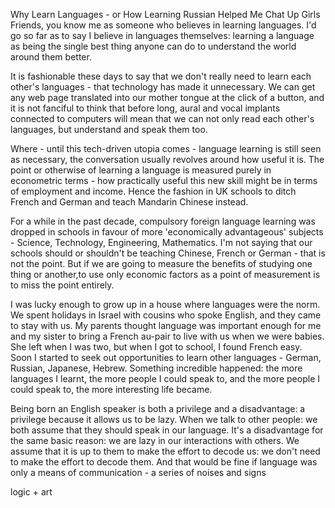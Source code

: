Why Learn Languages - or How Learning Russian Helped Me Chat Up Girls
Friends, you know me as someone who believes in learning languages. I'd go so far as to say I believe in languages themselves: learning a language as being the single best thing anyone can do to understand the world around them better.

It is fashionable these days to say that we don't really need to learn each other's languages - that technology has made it unnecessary. We can get any web page translated into our mother tongue at the click of a button, and it is not fanciful to think that before long, aural and vocal implants connected to computers will mean that we can not only read each other's languages, but understand and speak them too.

Where - until this tech-driven utopia comes - language learning is still seen as necessary, the conversation usually revolves around how useful it is. The point or otherwise of learning a language is measured purely in econometric terms - how practically useful this new skill might be in terms of employment and income. Hence the fashion in UK schools to ditch French and German and teach Mandarin Chinese instead.

For a while in the past decade, compulsory foreign language learning was dropped in schools in favour of more 'economically advantageous' subjects - Science, Technology, Engineering, Mathematics. I'm not saying that our schools should or shouldn't be teaching Chinese, French or German - that is not the point. But if we are going to measure the benefits of studying one thing or another,to use only economic factors as a point of measurement is to miss the point entirely.

I was lucky enough to grow up in a house where languages were the norm. We spent holidays in Israel with cousins who spoke English, and they came to stay with us. My parents thought language was important enough for me and my sister to bring a French au-pair to live with us when we were babies. She left when I was two, but when I got to school, I found French easy. Soon I started to seek out opportunities to learn other languages - German, Russian, Japanese, Hebrew. Something incredible happened: the more languages I learnt, the more people I could speak to, and the more people I could speak to, the more interesting life became. 

Being born an English speaker is both a privilege and a disadvantage: a privilege because it allows us to be lazy. When we talk to other people: we both assume that they should speak in our language. It's a disadvantage for the same basic reason: we are lazy in our interactions with others. We assume that it is up to them to make the effort to decode us: we don't need to make the effort to decode them. And that would be fine if language was only a means of communication - a series of noises and signs  



logic + art